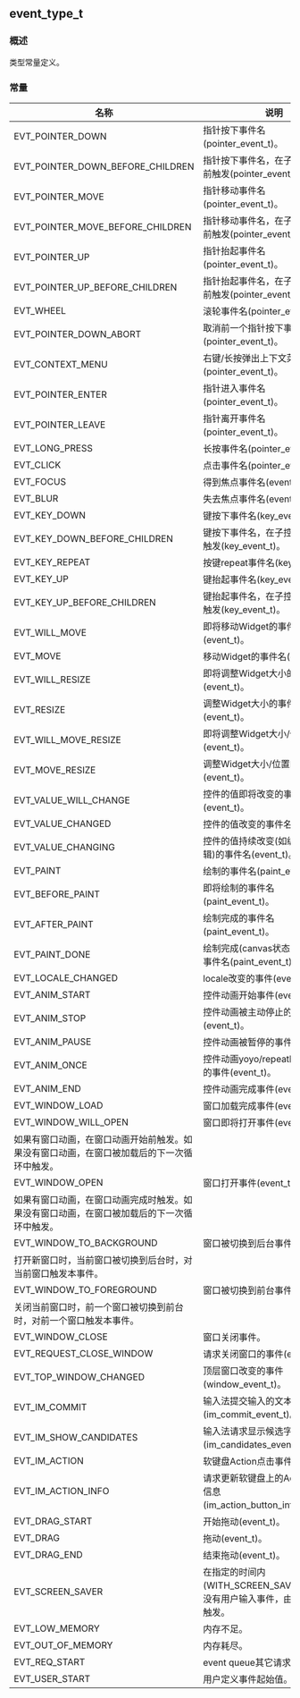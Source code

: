 ## event\_type\_t
### 概述
 类型常量定义。
### 常量
<p id="event_type_t_consts">

| 名称 | 说明 | 
| -------- | ------- | 
| EVT\_POINTER\_DOWN | 指针按下事件名(pointer\_event\_t)。 |
| EVT\_POINTER\_DOWN\_BEFORE\_CHILDREN | 指针按下事件名，在子控件处理之前触发(pointer\_event\_t)。 |
| EVT\_POINTER\_MOVE | 指针移动事件名(pointer\_event\_t)。 |
| EVT\_POINTER\_MOVE\_BEFORE\_CHILDREN | 指针移动事件名，在子控件处理之前触发(pointer\_event\_t)。 |
| EVT\_POINTER\_UP | 指针抬起事件名(pointer\_event\_t)。 |
| EVT\_POINTER\_UP\_BEFORE\_CHILDREN | 指针抬起事件名，在子控件处理之前触发(pointer\_event\_t)。 |
| EVT\_WHEEL | 滚轮事件名(pointer\_event\_t)。 |
| EVT\_POINTER\_DOWN\_ABORT | 取消前一个指针按下事件名(pointer\_event\_t)。 |
| EVT\_CONTEXT\_MENU | 右键/长按弹出上下文菜单的事件名(pointer\_event\_t)。 |
| EVT\_POINTER\_ENTER | 指针进入事件名(pointer\_event\_t)。 |
| EVT\_POINTER\_LEAVE | 指针离开事件名(pointer\_event\_t)。 |
| EVT\_LONG\_PRESS | 长按事件名(pointer\_event\_t)。 |
| EVT\_CLICK | 点击事件名(pointer\_event\_t)。 |
| EVT\_FOCUS | 得到焦点事件名(event\_t)。 |
| EVT\_BLUR | 失去焦点事件名(event\_t)。 |
| EVT\_KEY\_DOWN | 键按下事件名(key\_event\_t)。 |
| EVT\_KEY\_DOWN\_BEFORE\_CHILDREN | 键按下事件名，在子控件处理之前触发(key\_event\_t)。 |
| EVT\_KEY\_REPEAT | 按键repeat事件名(key\_event\_t)。 |
| EVT\_KEY\_UP | 键抬起事件名(key\_event\_t)。 |
| EVT\_KEY\_UP\_BEFORE\_CHILDREN | 键抬起事件名，在子控件处理之前触发(key\_event\_t)。 |
| EVT\_WILL\_MOVE | 即将移动Widget的事件名(event\_t)。 |
| EVT\_MOVE | 移动Widget的事件名(event\_t)。 |
| EVT\_WILL\_RESIZE | 即将调整Widget大小的事件名(event\_t)。 |
| EVT\_RESIZE | 调整Widget大小的事件名(event\_t)。 |
| EVT\_WILL\_MOVE\_RESIZE | 即将调整Widget大小/位置的事件名(event\_t)。 |
| EVT\_MOVE\_RESIZE | 调整Widget大小/位置的事件名(event\_t)。 |
| EVT\_VALUE\_WILL\_CHANGE | 控件的值即将改变的事件名(event\_t)。 |
| EVT\_VALUE\_CHANGED | 控件的值改变的事件名(event\_t)。 |
| EVT\_VALUE\_CHANGING | 控件的值持续改变(如编辑器正在编辑)的事件名(event\_t)。 |
| EVT\_PAINT | 绘制的事件名(paint\_event\_t)。 |
| EVT\_BEFORE\_PAINT | 即将绘制的事件名(paint\_event\_t)。 |
| EVT\_AFTER\_PAINT | 绘制完成的事件名(paint\_event\_t)。 |
| EVT\_PAINT\_DONE | 绘制完成(canvas状态已经恢复)的事件名(paint\_event\_t)。 |
| EVT\_LOCALE\_CHANGED | locale改变的事件(event\_t)。 |
| EVT\_ANIM\_START | 控件动画开始事件(event\_t)。 |
| EVT\_ANIM\_STOP | 控件动画被主动停止的事件(event\_t)。 |
| EVT\_ANIM\_PAUSE | 控件动画被暂停的事件(event\_t)。 |
| EVT\_ANIM\_ONCE | 控件动画yoyo/repeat时，完成一次的事件(event\_t)。 |
| EVT\_ANIM\_END | 控件动画完成事件(event\_t)。 |
| EVT\_WINDOW\_LOAD | 窗口加载完成事件(event\_t)。 |
| EVT\_WINDOW\_WILL\_OPEN | 窗口即将打开事件(event\_t)。
 如果有窗口动画，在窗口动画开始前触发。如果没有窗口动画，在窗口被加载后的下一次循环中触发。 |
| EVT\_WINDOW\_OPEN | 窗口打开事件(event\_t)。
 如果有窗口动画，在窗口动画完成时触发。如果没有窗口动画，在窗口被加载后的下一次循环中触发。 |
| EVT\_WINDOW\_TO\_BACKGROUND | 窗口被切换到后台事件(event\_t)。
 打开新窗口时，当前窗口被切换到后台时，对当前窗口触发本事件。 |
| EVT\_WINDOW\_TO\_FOREGROUND | 窗口被切换到前台事件(event\_t)。
 关闭当前窗口时，前一个窗口被切换到前台时，对前一个窗口触发本事件。 |
| EVT\_WINDOW\_CLOSE | 窗口关闭事件。 |
| EVT\_REQUEST\_CLOSE\_WINDOW | 请求关闭窗口的事件(event\_t)。 |
| EVT\_TOP\_WINDOW\_CHANGED | 顶层窗口改变的事件(window\_event\_t)。 |
| EVT\_IM\_COMMIT | 输入法提交输入的文本事件(im\_commit\_event\_t)。 |
| EVT\_IM\_SHOW\_CANDIDATES | 输入法请求显示候选字事件(im\_candidates\_event\_t)。 |
| EVT\_IM\_ACTION | 软键盘Action点击事件(event\_t)。 |
| EVT\_IM\_ACTION\_INFO | 请求更新软键盘上的Action按钮的信息(im\_action\_button\_info\_event\_t)。 |
| EVT\_DRAG\_START | 开始拖动(event\_t)。 |
| EVT\_DRAG | 拖动(event\_t)。 |
| EVT\_DRAG\_END | 结束拖动(event\_t)。 |
| EVT\_SCREEN\_SAVER | 在指定的时间内(WITH\_SCREEN\_SAVER\_TIME)，没有用户输入事件，由窗口管理器触发。 |
| EVT\_LOW\_MEMORY | 内存不足。 |
| EVT\_OUT\_OF\_MEMORY | 内存耗尽。 |
| EVT\_REQ\_START | event queue其它请求编号起始值。 |
| EVT\_USER\_START | 用户定义事件起始值。 |
